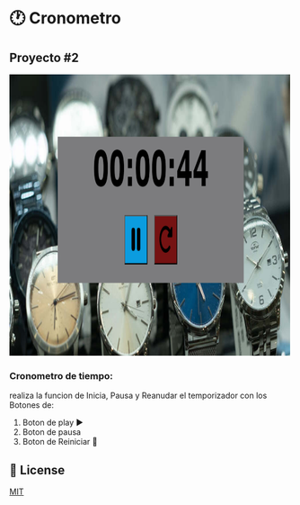 #  🕐 Cronometro

<h2>Proyecto #2</h2>

<img src="img/cronometro.png" alt="project-Cronometro" width="500" height="500/">

<h3> Cronometro de tiempo: </h3>  

realiza la funcion de Inicia, Pausa y Reanudar el temporizador con los Botones de:
1. Boton de play ▶️
2. Boton de pausa 
3. Boton de Reiniciar 🔁


## 📜 License

[MIT](https://choosealicense.com/licenses/mit/)